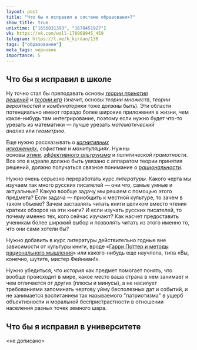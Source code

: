 ```yaml
---
layout: post
title: "Что бы я исправил в системе образования?"
show_title: true
unixtime: ["1656831393", "1678451927"]
vk: https://vk.com/wall-178968945_459
telegram: https://t.me/k_kirdan/130
tags: ["образование"]
meta_tags: черновик
importance: 5
---
```

## Что бы я исправил в школе

Ну точно стал бы преподавать основы _[теории принятия решений](https://www.lesswrong.com/posts/zEWJBFFMvQ835nq6h/decision-theory-faq)_ и _[теории игр](https://vk.com/wall-199052526_245)_ (значит, основы _теории множеств_, _теории вероятностей_ и _комбинаторики_ тоже должны быть). Эти области потенциально имеют гораздо более широкие приложения в жизни, чем какое-нибудь там интегрирование, поэтому если нужно будет что-то урезать из математики — лучше урезать _математический анализ_ или _геометрию_.

Еще нужно рассказывать о _[когнитивных искажениях](https://vk.com/wall-199052526_359)_, _софистике_ и _манипуляциях_. Нужны основы _[этики](301RS.html), [эффективного альтруизма](https://vk.com/wall-199052526_78)_ и _политической грамотности_. Все это в идеале должно быть увязано с аппаратом теории принятия решений, должно получаться связное понимание о _[рациональности](https://lesswrong.ru/w/Что_такое_рациональность)_.

Нужно очень серьезно переработать курс _литературы_. Какого черта мы изучаем так много русских писателей — они что, самые умные и актуальные? Какую вообще задачу мы решаем с помощью этого предмета? Если задача — приобщить к местной культуре, то зачем в таком объеме? Зачем заставлять читать книги целиком вместо чтения кратких обзоров на эти книги? И если изучать русских писателей, то почему именно тех, кого сейчас изучают? Как насчет предоставить ученикам более широкий выбор и позволять читать из этого именно то, что они сами хотели бы? 

Нужно добавить в курс литературы действительно годные вне зависимости от культуры книги, вроде «[Гарри Поттер и методы рационального мышления](https://hpmor.ru/)» или какого-нибудь еще научпопа, типа «Вы, конечно, шутите, мистер Фейнман!».

Нужно убедиться, что _история_ как предмет помогает понять, что вообще происходит в мире, какое место ваша страна в нем занимает и чем отличается от других (плюсы и минусы), а не насилует требованиями запоминать чертову уйму бесполезных дат и событий, и не занимается воспитанием так называемого "патриотизма" в ущерб объективности и моральной беспристрастности в отношении населения разных точек земного шара.

## Что бы я исправил в университете

\<не дописано\>